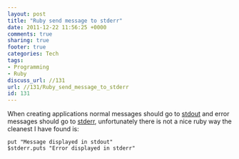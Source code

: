 ```yaml
---
layout: post
title: "Ruby send message to stderr"
date: 2011-12-22 11:56:25 +0000 
comments: true
sharing: true
footer: true
categories: Tech
tags:
- Programming
- Ruby
discuss_url: //131
url: //131/Ruby_send_message_to_stderr
id: 131
---
```

When creating applications normal messages should go to [stdout][] and error messages should go to [stderr][], unfortunately there is not a nice ruby way the cleanest I have found is:

    put "Message displayed in stdout"
    $stderr.puts "Error displayed in stderr"

[stdout]: http://en.wikipedia.org/wiki/Standard_streams#Standard_output_.28stdout.29
[stderr]: http://en.wikipedia.org/wiki/Standard_streams#Standard_error_.28stderr.29
